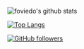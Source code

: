 
![foviedo's github stats](https://github-readme-stats.vercel.app/api?username=foviedo&show_icons=true&theme=tokyonight)  
  
[![Top Langs](https://github-readme-stats.vercel.app/api/top-langs/?username=foviedo&layout=compact&langs_count=8)](https://github.com/anuraghazra/github-readme-stats)
    
[![GitHub followers](https://img.shields.io/github/followers/foviedo?label=Follow&style=social)](https://github.com/foviedo)


<!--
**foviedo/foviedo** is a ✨ _special_ ✨ repository because its `README.md` (this file) appears on your GitHub profile.

Here are some ideas to get you started:

- 🔭 I’m currently working on ...
- 🌱 I’m currently learning ...
- 👯 I’m looking to collaborate on ...
- 🤔 I’m looking for help with ...
- 💬 Ask me about ...
- 📫 How to reach me: ...
- 😄 Pronouns: ...
- ⚡ Fun fact: ...
-->
